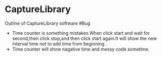 # CaptureLibrary
Outline of CaptureLibrary software
#Bug
- Time counter is something mistakes.When click start and wait for second,then click stop,and then click start again.It will show the new interval time not to add time from beginning .
- Time counter will show nagative time and messy code sometime.
